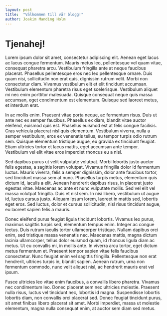 ```yaml
---
layout: post
title:  "Välkommen till vår blogg!"
author: Joakim Manding Holm
---
```


# Tjenahej!

Lorem ipsum dolor sit amet, consectetur adipiscing elit. Aenean eget lacus ac lacus congue fermentum. Mauris metus leo, pellentesque vel quam vitae, consequat pharetra arcu. Vestibulum fringilla ante at neque faucibus placerat. Phasellus pellentesque eros nec leo pellentesque ornare. Duis quam nisi, sollicitudin non erat quis, dignissim rutrum velit. Morbi non consectetur diam. Vivamus vestibulum elit et elit tincidunt accumsan. Vestibulum elementum pharetra risus eget scelerisque. Vestibulum aliquet mi nec enim porttitor malesuada. Quisque consequat neque quis massa accumsan, eget condimentum est elementum. Quisque sed laoreet metus, et interdum erat.

In ac mollis enim. Praesent vitae porta neque, ac fermentum risus. Duis ut ante nec ex semper faucibus. Phasellus ex diam, blandit vitae auctor eleifend, euismod quis est. Phasellus euismod est at felis congue facilisis. Cras vehicula placerat nisl quis elementum. Vestibulum viverra, nulla a semper vestibulum, eros ex venenatis tellus, eu tempor turpis odio rutrum sem. Quisque elementum tristique augue, eu gravida ex tincidunt feugiat. Etiam ultricies tortor et lacus mattis, eget accumsan ante tempor. Vestibulum vel elit vitae eros imperdiet rhoncus eu a nisl.

Sed dapibus purus ut velit vulputate volutpat. Morbi lobortis justo auctor felis egestas, a sagittis lorem volutpat. Vivamus fringilla dolor id fermentum luctus. Mauris viverra, felis a semper dignissim, dolor ante faucibus tortor, sed tincidunt massa sem at nunc. Phasellus turpis metus, elementum quis dictum id, iaculis a elit. Aenean hendrerit dapibus risus, in placerat justo egestas vitae. Maecenas ac ante et nunc vulputate mollis. Sed vel elit vel massa volutpat fringilla. Duis et nisl sem. In nisi libero, vestibulum ut augue id, luctus cursus justo. Aliquam ipsum lorem, laoreet in mattis sed, lobortis eget eros. Sed luctus, dolor et cursus sollicitudin, nisl risus tincidunt augue, eu laoreet sapien felis a mauris.

Donec eleifend purus feugiat ligula tincidunt lobortis. Vivamus leo purus, maximus sagittis turpis sed, elementum tempus enim. Integer ac congue lectus. Duis rutrum iaculis tortor ullamcorper tristique. Nullam dapibus orci enim, sed tristique massa venenatis nec. Maecenas mattis, magna dictum lacinia ullamcorper, tellus dolor euismod quam, id rhoncus ligula diam ac metus. Ut eu convallis mi, in mollis ante. In viverra arcu tortor, eget dictum metus fermentum et. Praesent tempor sapien vitae felis faucibus consectetur. Nunc feugiat enim vel sagittis fringilla. Pellentesque non erat hendrerit, ultrices turpis in, blandit sapien. Aenean rutrum, urna non fermentum commodo, nunc velit aliquet nisl, ac hendrerit mauris erat vel ipsum.

Fusce ultricies leo vitae enim faucibus, a convallis libero pharetra. Vivamus nec condimentum leo. Donec placerat sem nec ultricies molestie. Praesent nulla risus, luctus vel tincidunt nec, lobortis id magna. Suspendisse lobortis lobortis diam, non convallis orci placerat sed. Donec feugiat tincidunt purus, sit amet finibus libero placerat sit amet. Morbi imperdiet, massa ut molestie elementum, magna nulla consequat enim, at auctor sem diam sed metus.
